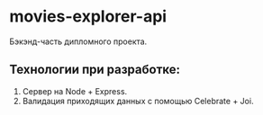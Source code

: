 # movies-explorer-api
Бэкэнд-часть дипломного проекта.

## Технологии при разработке:
1. Сервер на Node + Express.
2. Валидация приходящих данных с помощью Celebrate + Joi.

<!-- # Домен бэкенда
https://api.nox-movies-explorer.nomoredomains.icu -->
